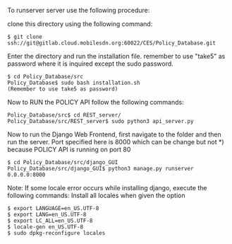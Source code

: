 To runserver server use the following procedure:<br />

clone this directory using the following command:

```
$ git clone ssh://git@gitlab.cloud.mobilesdn.org:60022/CES/Policy_Database.git

```
Enter the directory and run the installation file. remember to use "take5" as password where it is inquired except the sudo password.
```
$ cd Policy_Database/src
Policy_Database$ sudo bash installation.sh
(Remember to use take5 as password)
```

Now to RUN the POLICY API follow the following commands:
```
Policy_Database/src$ cd REST_server/
Policy_Database/src/REST_server$ sudo python3 api_server.py
```

Now to run the Django Web Frontend, first navigate to the folder and then run the server. Port specified here is 8000
which can be change but not *) because POLICY API is running on port 80

```
$ cd Policy_Database/src/django_GUI
Policy_Database/src/django_GUI$ python3 manage.py runserver 0.0.0.0:8000
```


Note:
If some locale error occurs while installing django, execute the following commands:
Install all locales when given the option

```
$ export LANGUAGE=en_US.UTF-8
$ export LANG=en_US.UTF-8
$ export LC_ALL=en_US.UTF-8
$ locale-gen en_US.UTF-8
$ sudo dpkg-reconfigure locales
```
